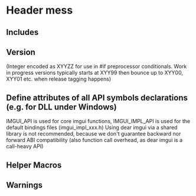 # Header mess
## Includes
## Version
(Integer encoded as XYYZZ for use in #if preprocessor conditionals. Work in progress versions typically starts at XYY99 then bounce up to XYY00, XYY01 etc. when release tagging happens)
## Define attributes of all API symbols declarations (e.g. for DLL under Windows)
IMGUI_API is used for core imgui functions, IMGUI_IMPL_API is used for the default bindings files (imgui_impl_xxx.h)
Using dear imgui via a shared library is not recommended, because we don't guarantee backward nor forward ABI compatibility (also function call overhead, as dear imgui is a call-heavy API)
## Helper Macros
## Warnings

